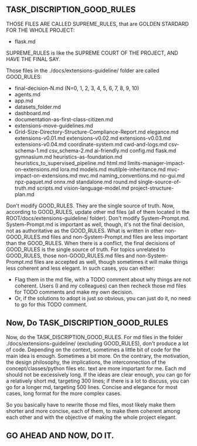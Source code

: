 ## TASK_DISCRIPTION_GOOD_RULES


THOSE FILES ARE CALLED SUPREME_RULES, that are GOLDEN STARDARD FOR THE WHOLE PROJECT:
- flask.md


SUPREME_RULES is like the SUPREME COURT OF THE PROJECT, AND HAVE THE FINAL SAY.



Those files in the ./docs/extensions-guideline/ folder are called GOOD_RULES: 
- final-decision-N.md (N=0, 1, 2, 3, 4, 5, 6, 7, 8, 9, 10)
- agents.md
- app.md
- datasets_folder.md
- dashboard.md
- documentation-as-first-class-citizen.md
- extensions-move-guidelines.md
- Grid-Size-Directory-Structure-Compliance-Report.md
elegance.md
extensions-v0.01.md
extensions-v0.02.md
extensions-v0.03.md
extensions-v0.04.md
coordinate-system.md
cwd-and-logs.md
csv-schema-1.md
csv_schema-2.md
ai-friendly.md
config.md
flask.md
gymnasium.md
heuristics-as-foundation.md
heuristics_to_supervised_pipeline.md
html.md
limits-manager-impact-on-extensions.md
lora.md
models.md
mutilple-inheritance.md
mvc-impact-on-extensions.md
mvc.md
naming_conventions.md
no-gui.md
npz-paquet.md
onnx.md
standalone.md
round.md
single-source-of-truth.md
scripts.md
vision-language-model.md
project-structure-plan.md


Don't modify GOOD_RULES. They are the single source of truth. Now, according to GOOD_RULES, update other md files (all of them located in the ROOT/docs/extensions-guideline/ folder). Don't modify System-Prompt.md. System-Prompt.md is important as well, though, it's not the final decision, not as authoritative as the GOOD_RULES. What is written in other non-GOOD_RULES.md files and non-System-Prompt.md files are less important than the GOOD_RULES. When there is a conflict, the final decisions of GOOD_RULES is the single source of truth. For topics unrelated to GOOD_RULES, those non-GOOD_RULES.md files and non-System-Prompt.md files are accepted as well, though sometimes it will make things less coherent and less elegant. In such cases, you can either:

- Flag them in the md file, with a TODO comment about why things are not coherent. Users (I and my colleagues) can then recheck those md files for TODO comments and make my own decision.
- Or, if the solutions to adopt is just so obvious, you can just do it, no need to go for this TODO comment.

## Now, Do TASK_DISCRIPTION_GOOD_RULES

Now, do the TASK_DISCRIPTION_GOOD_RULES. For md files in the folder ./docs/extensions-guideline/ (excluding GOOD_RULES), don't produce a lot of code. Depending on the context, sometimes a little bit of code for the main idea is enough. Sometimes a bit more. On the contrary, the motivation, the design philosophy, the implications, the interconnection of the concept/classes/python files etc. text are more important for me. Each md should not be excessively long. If the ideas are clear enough, you can go for a relatively short md, targeting 300 lines; if there is a lot to discuss, you can go for a longer md, targeting 500 lines. Concise and elegance for most cases, long format for the more complex cases.

So you basically have to rewrite those md files, most likely make them shorter and more concise, each of them, to make them coherent among each other and with the objective of making the whole project elegant.

## GO AHEAD AND NOW, DO IT.

